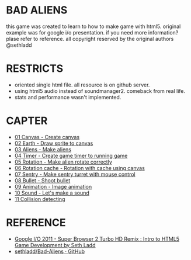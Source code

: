 # BAD ALIENS
this game was created to learn to how to make game with html5. original example was for google i/o presentation. if you need more information? plase refer to reference. all copyright reserved by the original authors @sethladd

# RESTRICTS
* oriented single html file. all resource is on github server.
* using html5 audio instead of soundmanager2. comeback from real life.
* stats and performance wasn't implemented.

# CAPTER
* [01 Canvas - Create canvas]( https://github.com/ragingwind/bad-aliens/branches/01-canvas/bad-aliens.html )
* [02 Earth - Draw sprite to canvas]( https://github.com/ragingwind/bad-aliens/blob/02-earth/bad-aliens.html )
* [03 Aliens - Make aliens]( https://github.com/ragingwind/bad-aliens/tree/03-aliens/bad-aliens.html )
* [04 Timer - Create game timer to running game]( https://github.com/ragingwind/bad-aliens/tree/04-timer/bad-aliens.html )
* [05 Rotation - Make alien rotate correctly]( https://github.com/ragingwind/bad-aliens/tree/05-rotation/bad-aliens.html )
* [06 Rotation cache - Rotation with cache using canvas]( https://github.com/ragingwind/bad-aliens/tree/06-rotation-cache/bad-aliens.html )
* [07 Sentry - Make sentry turret with mouse control]( https://github.com/ragingwind/bad-aliens/tree/07-sentry/bad-aliens.html )
* [08 Bullet - Shoot bullet]( https://github.com/ragingwind/bad-aliens/tree/08-bullet/bad-aliens.html )
* [09 Animation - Image animation]( https://github.com/ragingwind/bad-aliens/tree/09-animation/bad-aliens.html )
* [10 Sound - Let's make a sound]( https://github.com/ragingwind/bad-aliens/tree/10-sound/bad-aliens.html )
* [11 Collision detecting]( https://github.com/ragingwind/bad-aliens/tree/11-collision-detecting/bad-aliens.html )

# REFERENCE
* [Google I/O 2011 - Super Browser 2 Turbo HD Remix : Intro to HTML5 Game Development by Seth Ladd]( http://goo.gl/eSYli )
* [sethladd/Bad-Aliens · GitHub]( http://goo.gl/qxjlL )

